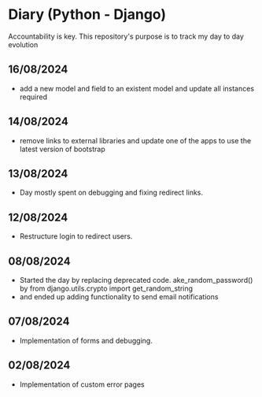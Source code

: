 # Diary (Python - Django)
Accountability is key. This repository's purpose is to track my day to day evolution

## 16/08/2024   

- add a new model and field to an existent model and update all instances required

## 14/08/2024   

- remove links to external libraries and update one of the apps to use the latest version of bootstrap

## 13/08/2024   

- Day mostly spent on debugging and fixing redirect links.

## 12/08/2024   

- Restructure login to redirect users.

## 08/08/2024   

- Started the day by replacing deprecated code. ake_random_password() by from django.utils.crypto import get_random_string
- and ended up adding functionality to send email notifications 

## 07/08/2024   

- Implementation of forms and debugging.

## 02/08/2024  

- Implementation of custom error pages
